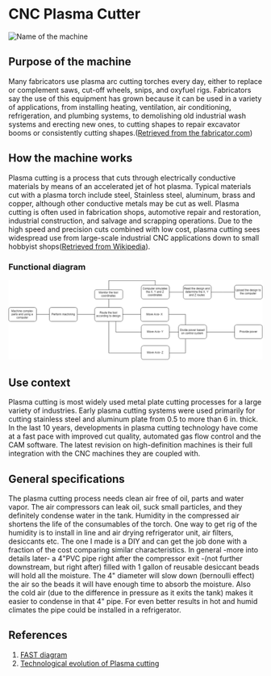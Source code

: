 # CNC Plasma Cutter
![Name of the machine](https://github.com/goscommons/CNC-Torch-Table/blob/master/01_Hardware/CAD/img/torch-table-info.jpg)
## Purpose of the machine
Many fabricators use plasma arc cutting torches every day, either to replace or complement saws, cut-off wheels, snips, and oxyfuel rigs. Fabricators say the use of this equipment has grown because it can be used in a variety of applications, from installing heating, ventilation, air conditioning, refrigeration, and plumbing systems, to demolishing old industrial wash systems and erecting new ones, to cutting shapes to repair excavator booms or consistently cutting shapes.([Retrieved from the fabricator.com](https://www.thefabricator.com/article/plasmacutting/cut-it-out-how-fabricators-use-plasma-cutters-every-day))
## How the machine works
Plasma cutting is a process that cuts through electrically conductive materials by means of an accelerated jet of hot plasma. Typical materials cut with a plasma torch include steel, Stainless steel, aluminum, brass and copper, although other conductive metals may be cut as well. Plasma cutting is often used in fabrication shops, automotive repair and restoration, industrial construction, and salvage and scrapping operations. Due to the high speed and precision cuts combined with low cost, plasma cutting sees widespread use from large-scale industrial CNC applications down to small hobbyist shops([Retrieved from Wikipedia](https://en.wikipedia.org/wiki/Plasma_cutting)).
### Functional diagram
![Fast Diagram- CNC plasma](https://github.com/goscommons/CNC-Plasma-Table/blob/master/Functional%20diagram.png)
## Use context
Plasma cutting is most widely used metal plate cutting processes for a large variety of industries. Early plasma cutting systems were used primarily for cutting stainless steel and aluminum plate from 0.5 to more than 6 in. thick. In the last 10 years, developments in plasma cutting technology have come at a fast pace with improved cut quality, automated gas flow control and the CAM software. The latest revision on high-definition machines is their full integration with the CNC machines they are coupled with.
## General specifications
The plasma cutting process needs clean air free of oil, parts and water vapor. The air compressors can leak oil, suck small particles, and they definitely condense water in the tank. Humidity in the compressed air shortens the life of the consumables of the torch. One way to get rig of the humidity is to install in line and air drying refrigerator unit, air filters, desiccants etc.
The one I made is a DIY and can get the job done with a fraction of the cost comparing similar characteristics. 
In general -more into details later-  a 4"PVC pipe right after the compressor exit -(not further downstream, but right after) filled with 1 gallon of reusable desiccant beads will hold all the moisture. The 4" diameter will slow down (bernoulli effect) the air so the beads it will have enough time to absorb the moisture. Also the cold air (due to the difference in pressure as it exits the tank) makes it easier to condense in that 4" pipe. For even better results in hot and humid climates the pipe could be installed in a refrigerator.

## References
1. [FAST diagram](http://www.valueanalysis.ca/fast.php)
2. [Technological evolution of Plasma cutting](https://www.thefabricator.com/article/plasmacutting/the-evolution-of-plasma-cutting)


